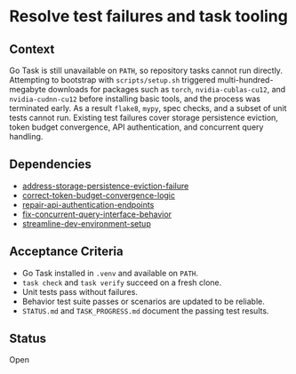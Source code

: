 # Resolve test failures and task tooling

## Context
Go Task is still unavailable on `PATH`, so repository tasks cannot run
directly. Attempting to bootstrap with `scripts/setup.sh` triggered
multi-hundred-megabyte downloads for packages such as `torch`,
`nvidia-cublas-cu12`, and `nvidia-cudnn-cu12` before installing basic
tools, and the process was terminated early. As a result `flake8`, `mypy`,
spec checks, and a subset of unit tests cannot run. Existing test failures
cover storage persistence eviction, token budget convergence, API
authentication, and concurrent query handling.

## Dependencies

- [address-storage-persistence-eviction-failure](address-storage-persistence-eviction-failure.md)
- [correct-token-budget-convergence-logic](correct-token-budget-convergence-logic.md)
- [repair-api-authentication-endpoints](repair-api-authentication-endpoints.md)
- [fix-concurrent-query-interface-behavior](fix-concurrent-query-interface-behavior.md)
- [streamline-dev-environment-setup](streamline-dev-environment-setup.md)

## Acceptance Criteria
- Go Task installed in `.venv` and available on `PATH`.
- `task check` and `task verify` succeed on a fresh clone.
- Unit tests pass without failures.
- Behavior test suite passes or scenarios are updated to be reliable.
- `STATUS.md` and `TASK_PROGRESS.md` document the passing test results.

## Status
Open
